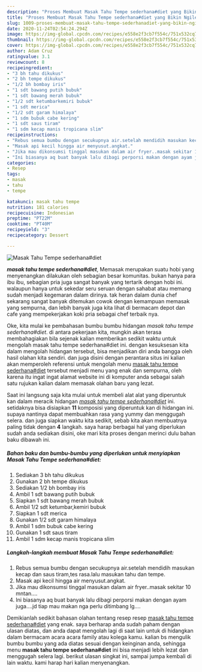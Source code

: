 ```yaml
---
description: "Proses Membuat Masak Tahu Tempe sederhana#diet yang Bikin Ngiler"
title: "Proses Membuat Masak Tahu Tempe sederhana#diet yang Bikin Ngiler"
slug: 1009-proses-membuat-masak-tahu-tempe-sederhanadiet-yang-bikin-ngiler
date: 2020-11-24T02:54:24.294Z
image: https://img-global.cpcdn.com/recipes/e558e2f3cb7f554c/751x532cq70/masak-tahu-tempe-sederhanadiet-foto-resep-utama.jpg
thumbnail: https://img-global.cpcdn.com/recipes/e558e2f3cb7f554c/751x532cq70/masak-tahu-tempe-sederhanadiet-foto-resep-utama.jpg
cover: https://img-global.cpcdn.com/recipes/e558e2f3cb7f554c/751x532cq70/masak-tahu-tempe-sederhanadiet-foto-resep-utama.jpg
author: Adam Cruz
ratingvalue: 3.1
reviewcount: 8
recipeingredient:
- "3 bh tahu dikukus"
- "2 bh tempe dikukus"
- "1/2 bh bombay iris"
- "1 sdt bawang putih bubuk"
- "1 sdt bawang merah bubuk"
- "1/2 sdt ketumbarkemiri bubuk"
- "1 sdt merica"
- "1/2 sdt garam himalaya"
- "1 sdm bubuk cabe kering"
- "1 sdt saus tiram"
- "1 sdm kecap manis tropicana slim"
recipeinstructions:
- "Rebus semua bumbu dengan secukupnya air.setelah mendidih masukan kecap dan saus tiram,tes rasa.lalu masukan tahu dan tempe."
- "Masak api kecil hingga air menyusut.angkat."
- "Jika mau dikonsumsi tinggal masukan dalam air fryer..masak sekitar 10 mntan...."
- "Ini biasanya aq buat banyak lalu dibagi perporsi makan dengan ayam juga....jd tiap mau makan nga perlu ditimbang lg...."
categories:
- Resep
tags:
- masak
- tahu
- tempe

katakunci: masak tahu tempe 
nutrition: 181 calories
recipecuisine: Indonesian
preptime: "PT22M"
cooktime: "PT40M"
recipeyield: "3"
recipecategory: Dessert

---
```



![Masak Tahu Tempe sederhana#diet](https://img-global.cpcdn.com/recipes/e558e2f3cb7f554c/751x532cq70/masak-tahu-tempe-sederhanadiet-foto-resep-utama.jpg)

<b><i>masak tahu tempe sederhana#diet</i></b>, Memasak merupakan suatu hobi yang menyenangkan dilakukan oleh sebagian besar komunitas. bukan hanya para ibu ibu, sebagian pria juga sangat banyak yang tertarik dengan hobi ini. walaupun hanya untuk sekedar seru seruan dengan sahabat atau memang sudah menjadi kegemaran dalam dirinya. tak heran dalam dunia chef sekarang sangat banyak ditemukan cowok dengan kemampuan memasak yang sempurna, dan lebih banyak juga kita lihat di bermacam depot dan cafe yang mempekerjakan koki pria sebagai chef terbaik nya.

Oke, kita mulai ke pembahasan bumbu bumbu hidangan <i>masak tahu tempe sederhana#diet</i>. di antara pekerjaan kita, mungkin akan terasa membahagiakan bila sejenak kalian memberikan sedikit waktu untuk mengolah masak tahu tempe sederhana#diet ini. dengan kesuksesan kita dalam mengolah hidangan tersebut, bisa menjadikan diri anda bangga oleh hasil olahan kita sendiri. dan juga disini dengan perantara situs ini kalian akan memperoleh referensi untuk mengolah menu <u>masak tahu tempe sederhana#diet</u> tersebut menjadi menu yang enak dan sempurna, oleh karena itu ingat ingat alamat website ini di komputer anda sebagai salah satu rujukan kalian dalam memasak olahan baru yang lezat.




Saat ini langsung saja kita mulai untuk membeli alat alat yang diperuntuk kan dalam meracik hidangan <u><i>masak tahu tempe sederhana#diet</i></u> ini. setidaknya bisa disiapkan <b>11</b> komposisi yang diperuntuk kan di hidangan ini. supaya nantinya dapat membuahkan rasa yang yummy dan menggugah selera. dan juga siapkan waktu kita sedikit, sebab kita akan membuatnya paling tidak dengan <b>4</b> langkah. saya harap berbagai hal yang diperlukan sudah anda sediakan disini, oke mari kita proses dengan merinci dulu bahan baku dibawah ini.

<!--inarticleads1-->

##### Bahan baku dan bumbu-bumbu yang diperlukan untuk menyiapkan Masak Tahu Tempe sederhana#diet:

1. Sediakan 3 bh tahu dikukus
1. Gunakan 2 bh tempe dikukus
1. Sediakan 1/2 bh bombay iris
1. Ambil 1 sdt bawang putih bubuk
1. Siapkan 1 sdt bawang merah bubuk
1. Ambil 1/2 sdt ketumbar,kemiri bubuk
1. Siapkan 1 sdt merica
1. Gunakan 1/2 sdt garam himalaya
1. Ambil 1 sdm bubuk cabe kering
1. Gunakan 1 sdt saus tiram
1. Ambil 1 sdm kecap manis tropicana slim




<!--inarticleads2-->

##### Langkah-langkah membuat Masak Tahu Tempe sederhana#diet:

1. Rebus semua bumbu dengan secukupnya air.setelah mendidih masukan kecap dan saus tiram,tes rasa.lalu masukan tahu dan tempe.
1. Masak api kecil hingga air menyusut.angkat.
1. Jika mau dikonsumsi tinggal masukan dalam air fryer..masak sekitar 10 mntan....
1. Ini biasanya aq buat banyak lalu dibagi perporsi makan dengan ayam juga....jd tiap mau makan nga perlu ditimbang lg....




Demikianlah sedikit bahasan olahan tentang resep resep <u>masak tahu tempe sederhana#diet</u> yang enak. saya berharap anda sudah paham dengan ulasan diatas, dan anda dapat mengolah lagi di saat lain untuk di hidangkan dalam bermacam acara acara family atau kolega kamu. kalian bs mengulik bumbu bumbu yang ada diatas sesuai dengan keinginan anda, sehingga menu <b>masak tahu tempe sederhana#diet</b> ini bisa menjadi lebih lezat dan menggugah selera lagi. berikut ulasan singkat ini, sampai jumpa kembali di lain waktu. kami harap hari kalian menyenangkan.
